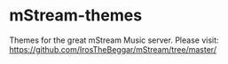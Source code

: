 # mStream-themes
Themes for the great mStream Music server.
Please visit: https://github.com/IrosTheBeggar/mStream/tree/master/
